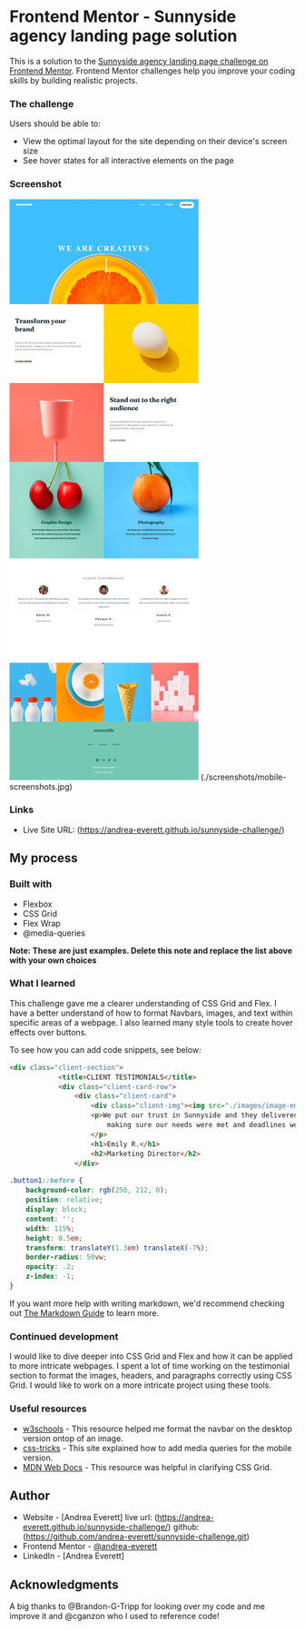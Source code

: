 # Frontend Mentor - Sunnyside agency landing page solution

This is a solution to the [Sunnyside agency landing page challenge on Frontend Mentor](https://www.frontendmentor.io/challenges/sunnyside-agency-landing-page-7yVs3B6ef). Frontend Mentor challenges help you improve your coding skills by building realistic projects.

### The challenge

Users should be able to:

- View the optimal layout for the site depending on their device's screen size
- See hover states for all interactive elements on the page

### Screenshot

![](./screenshots/final-screenshot.jpg)
    (./screenshots/mobile-screenshots.jpg)

### Links
- Live Site URL: (https://andrea-everett.github.io/sunnyside-challenge/)

## My process

### Built with

- Flexbox
- CSS Grid
- Flex Wrap
- @media-queries

**Note: These are just examples. Delete this note and replace the list above with your own choices**

### What I learned

This challenge gave me a clearer understanding of CSS Grid and Flex. I have a better understand of how to format Navbars, images, and text within specific areas of a webpage. I also learned many style tools to create hover effects over buttons.

To see how you can add code snippets, see below:

```html
<div class="client-section">
            <title>CLIENT TESTIMONIALS</title>
            <div class="client-card-row">
                <div class="client-card">
                    <div class="client-img"><img src="./images/image-emily.jpg"></div>
                    <p>We put our trust in Sunnyside and they delivered, 
                        making sure our needs were met and deadlines were always hit.
                    </p>
                    <h1>Emily R.</h1>
                    <h2>Marketing Director</h2>
                </div>
```

```css
.button1::before {
    background-color: rgb(250, 212, 0);
    position: relative;
    display: block;
    content: '';
    width: 115%;
    height: 0.5em;
    transform: translateY(1.3em) translateX(-7%);
    border-radius: 50vw;
    opacity: .2;
    z-index: -1;
}
```

If you want more help with writing markdown, we'd recommend checking out [The Markdown Guide](https://www.markdownguide.org/) to learn more.

### Continued development

I would like to dive deeper into CSS Grid and Flex and how it can be applied to more intricate webpages. I spent a lot of time working on the testimonial section to format the images, headers, and paragraphs correctly using CSS Grid. I would like to work on a more intricate project using these tools.

### Useful resources

- [w3schools](https://www.w3schools.com/howto/howto_css_navbar_image.asp) - This resource helped me format the navbar on the desktop version ontop of an image.
- [css-tricks](https://css-tricks.com/snippets/css/media-queries-for-standard-devices/) - This site explained how to add media queries for the mobile version.
- [MDN Web Docs](https://developer.mozilla.org/en-US/docs/Web/CSS/CSS_Grid_Layout) - This resource was helpful in clarifying CSS Grid.

## Author

- Website - [Andrea Everett]
                live url: (https://andrea-everett.github.io/sunnyside-challenge/)
                github: (https://github.com/andrea-everett/sunnyside-challenge.git)
- Frontend Mentor - [@andrea-everett](https://www.frontendmentor.io/profile/andrea-everett)
- LinkedIn - [Andrea Everett]


## Acknowledgments

A big thanks to @Brandon-G-Tripp for looking over my code and me improve it and @cganzon who I used to reference code!


